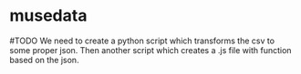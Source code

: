 # musedata

#TODO
We need to create a python script which transforms the csv to some proper json. Then another script which creates a .js file with function based on the json.